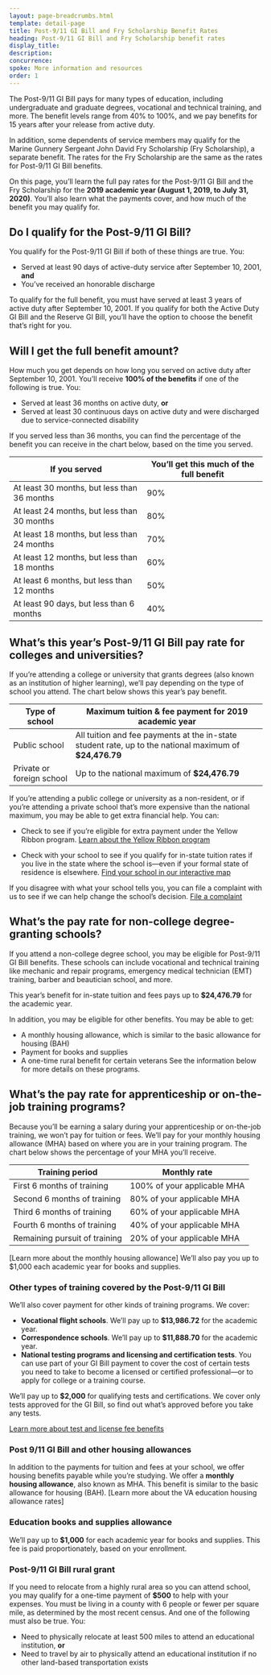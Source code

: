 ```yaml
---
layout: page-breadcrumbs.html
template: detail-page
title: Post-9/11 GI Bill and Fry Scholarship Benefit Rates
heading: Post-9/11 GI Bill and Fry Scholarship benefit rates
display_title:
description: 
concurrence: 
spoke: More information and resources
order: 1
---
```

<div class="va-introtext">
  
The Post-9/11 GI Bill pays for many types of education, including undergraduate and graduate degrees, vocational and 
technical training, and more. The benefit levels range from 40% to 100%, and we pay benefits for 15 years after your 
release from active duty.

In addition, some dependents of service members may qualify for the Marine Gunnery Sergeant John David Fry Scholarship (Fry
Scholarship), a separate benefit. The rates for the Fry Scholarship are the same as the rates for Post-9/11 GI Bill benefits.

On this page, you’ll learn the full pay rates for the Post-9/11 GI Bill and the Fry Scholarship for the **2019 academic year
(August 1, 2019, to July 31, 2020)**. You’ll also learn what the payments cover, and how much of the benefit you may qualify
for. 

## Do I qualify for the Post-9/11 GI Bill? 

You qualify for the Post-9/11 GI Bill if both of these things are true. You:
- Served at least 90 days of active-duty service after September 10, 2001, **and**
- You’ve received an honorable discharge

To qualify for the full benefit, you must have served at least 3 years of active duty after September 10, 2001. 
If you qualify for both the Active Duty GI Bill and the Reserve GI Bill, you’ll have the option to choose the benefit 
that’s right for you.

## Will I get the full benefit amount?

How much you get depends on how long you served on active duty after September 10, 2001. You’ll receive **100% of the benefits** if one of the following is true. You:

- Served at least 36 months on active duty, **or**
- Served at least 30 continuous days on active duty and were discharged due to service-connected disability

If you served less than 36 months, you can find the percentage of the benefit you can receive in the chart below, 
based on the time you served. 

| If you served | You’ll get this much of the full benefit | 
| --- | --- |
| At least 30 months, but less than 36 months | 90% | 
| At least 24 months, but less than 30 months | 80% | 
| At least 18 months, but less than 24 months | 70% | 
| At least 12 months, but less than 18 months | 60% |
| At least 6 months, but less than 12 months | 50% |
| At least 90 days, but less than 6 months | 40% |

## What’s this year’s Post-9/11 GI Bill pay rate for colleges and universities?

If you’re attending a college or university that grants degrees (also known as an institution of 
higher learning), we’ll pay depending on the type of school you attend. The chart below shows this year’s pay benefit.

| Type of school | Maximum tuition & fee payment for 2019 academic year |
| --- | --- |
|Public school | All tuition and fee payments at the in-state student rate, up to the national maximum of **$24,476.79** |
| Private or foreign school | Up to the national maximum of **$24,476.79** |

If you’re attending a public college or university as a non-resident, or if you’re attending a private school 
that’s more expensive than the national maximum, you may be able to get extra financial help. You can:

- Check to see if you’re eligible for extra payment under the Yellow Ribbon program.
[Learn about the Yellow Ribbon program](https://www.benefits.va.gov/gibill/yellow_ribbon.asp)

- Check with your school to see if you qualify for in-state tuition rates if you live in the state where the 
school is—even if your formal state of residence is elsewhere. 
[Find your school in our interactive map](https://inquiry.vba.va.gov/weamspub/searchInst.do)

If you disagree with what your school tells you, you can file a complaint with us to see if we can help change 
the school’s decision. 
[File a complaint](https://www.benefits.va.gov/GIBILL/Feedback.asp)

## What’s the pay rate for non-college degree-granting schools?

If you attend a non-college degree school, you may be eligible for Post-9/11 GI Bill benefits. These schools can 
include vocational and technical training like mechanic and repair programs, emergency medical technician (EMT) 
training, barber and beautician school, and more. 

This year’s benefit for in-state tuition and fees pays up to **$24,476.79** for the academic year. 

In addition, you may be eligible for other benefits. You may be able to get:
- A monthly housing allowance, which is similar to the basic allowance for housing (BAH)
- Payment for books and supplies
- A one-time rural benefit for certain veterans
See the information below for more details on these programs.

## What’s the pay rate for apprenticeship or on-the-job training programs?

Because you’ll be earning a salary during your apprenticeship or on-the-job training, we won’t pay for tuition or fees. 
We’ll pay for your monthly housing allowance (MHA) based on where you are in your training program. The chart below shows 
the percentage of your MHA you’ll receive.

| Training period | Monthly rate |
| --- | --- |
| First 6 months of training | 100% of your applicable MHA |
| Second 6 months of training | 80% of your applicable MHA |
| Third 6 months of training | 60% of your applicable MHA |
| Fourth 6 months of training | 40% of your applicable MHA |
| Remaining pursuit of training | 20% of your applicable MHA |

[Learn more about the monthly housing allowance]
We’ll also pay you up to $1,000 each academic year for books and supplies. 

### Other types of training covered by the Post-9/11 GI Bill

We’ll also cover payment for other kinds of training programs. We cover:
- **Vocational flight schools**. We’ll pay up to **$13,986.72** for the academic year. 
- **Correspondence schools**. We’ll pay up to **$11,888.70** for the academic year.
- **National testing programs and licensing and certification tests**. You can use part of your GI Bill payment to cover 
the cost of certain tests you need to take to become a licensed or certified professional—or to apply for college or 
a training course.

We’ll pay up to **$2,000** for qualifying tests and certifications. We cover only tests approved for the GI Bill, so 
find out what’s approved before you take any tests.

[Learn more about test and license fee benefits](https://www.va.gov/education/about-gi-bill-benefits/how-to-use-benefits/test-fees/)

### Post 9/11 GI Bill and other housing allowances

In addition to the payments for tuition and fees at your school, we offer housing benefits payable while you’re 
studying. We offer a **monthly housing allowance**, also known as MHA. This benefit is similar to the basic allowance 
for housing (BAH).
[Learn more about the VA education housing allowance rates]

### Education books and supplies allowance

We’ll pay up to **$1,000** for each academic year for books and supplies. This fee is paid proportionately, 
based on your enrollment.

### Post-9/11 GI Bill rural grant

If you need to relocate from a highly rural area so you can attend school, you may qualify 
for a one-time payment of **$500** to help with your expenses. You must be living in a county with 6 people or 
fewer per square mile, as determined by the most recent census. And one of the following must also be true. You:

- Need to physically relocate at least 500 miles to attend an educational institution, **or**
- Need to travel by air to physically attend an educational institution if no other land-based transportation exists



